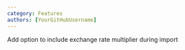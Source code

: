 ```yaml
---
category: Features
authors: [YourGitHubUsername]
---
```


Add option to include exchange rate multiplier during import
